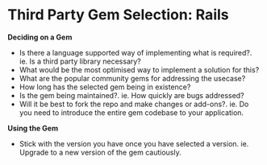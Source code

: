 Third Party Gem Selection: Rails
======

__Deciding on a Gem__
* Is there a language supported way of implementing what is required?.
ie. Is a third party library necessary?
* What would be the most optimised way to implement a solution for this?
* What are the popular community gems for addressing the usecase?
* How long has the selected gem being in existence?
* Is the gem being maintained?. ie. How quickly are bugs addressed?
* Will it be best to fork the repo and make changes or add-ons?. ie. Do you need to introduce the entire gem codebase to your application.

__Using the Gem__
* Stick with the version you have once you have selected a version. ie. Upgrade to a new version of the gem cautiously.

